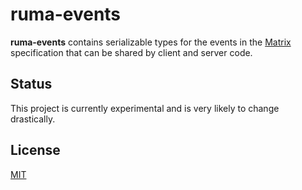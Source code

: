 # ruma-events

**ruma-events** contains serializable types for the events in the [Matrix](https://matrix.org/) specification that can be shared by client and server code.

## Status

This project is currently experimental and is very likely to change drastically.

## License

[MIT](http://opensource.org/licenses/MIT)
